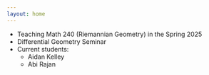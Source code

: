 ```yaml
---
layout: home
---
```


* Teaching Math 240 (Riemannian Geometry) in the Spring 2025
* Differential Geometry Seminar
* Current students:
  * Aidan Kelley
  * Abi Rajan
 
